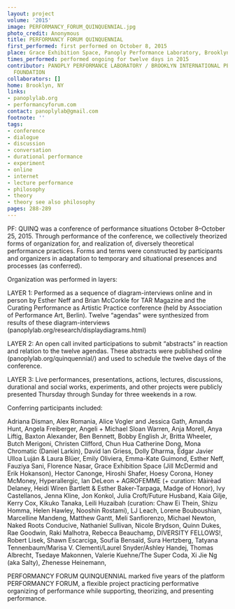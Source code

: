 ```yaml
---
layout: project
volume: '2015'
image: PERFORMANCY_FORUM_QUINQUENNIAL.jpg
photo_credit: Anonymous
title: PERFORMANCY FORUM QUINQUENNIAL
first_performed: first performed on October 8, 2015
place: Grace Exhibition Space, Panoply Performance Laboratory, Brooklyn, NY
times_performed: performed ongoing for twelve days in 2015
contributor: PANOPLY PERFORMANCE LABORATORY / BROOKLYN INTERNATIONAL PERFORMANCE ART
  FOUNDATION
collaborators: []
home: Brooklyn, NY
links:
- panoplylab.org
- performancyforum.com
contact: panoplylab@gmail.com
footnote: ''
tags:
- conference
- dialogue
- discussion
- conversation
- durational performance
- experiment
- online
- internet
- lecture performance
- philosophy
- theory
- theory see also philosophy
pages: 288-289
---
```


PF: QUINQ was a conference of performance situations October 8–October 25, 2015. Through performance of the conference, we collectively theorized forms of organization for, and realization of, diversely theoretical performance practices. Forms and terms were constructed by participants and organizers in adaptation to temporary and situational presences and processes (as conferred).

Organization was performed in layers:

LAYER 1: Performed as a sequence of diagram-interviews online and in person by Esther Neff and Brian McCorkle for TAR Magazine and the Curating Performance as Artistic Practice conference (held by Association of Performance Art, Berlin). Twelve “agendas” were synthesized from results of these diagram-interviews (panoplylab.org/research/displaydiagrams.html)

LAYER 2: An open call invited participations to submit “abstracts” in reaction and relation to the twelve agendas. These abstracts were published online (panoplylab.org/quinquennial/) and used to schedule the twelve days of the conference.

LAYER 3: Live performances, presentations, actions, lectures, discussions, durational and social works, experiments, and other projects were publicly presented Thursday through Sunday for three weekends in a row.

Conferring participants included:

Adriana Disman, Alex Romania, Alice Vogler and Jessica Gath, Amanda Hunt, Angela Freiberger, Angeli + Michael Sloan Warren, Anja Morell, Anya Liftig, Baxton Alexander, Ben Bennett, Bobby English Jr, Britta Wheeler, Butch Merigoni, Christen Clifford, Chun Hua Catherine Dong, Mona Chromatic (Daniel Larkin), David Ian Griess, Dolly Dharma, Édgar Javier Ulloa Luján & Laura Blüer, Emily Oliviera, Emma-Kate Guimond, Esther Neff, Fauziya Sani, Florence Nasar, Grace Exhibition Space (Jill McDermid and Erik Hokanson), Hector Canonge, Hiroshi Shafer, Hoesy Corona, Honey McMoney, Hyperallergic, Ian DeLeon + AGROFEMME (+ curation: Màirèad Delaney, Heidi Wiren Bartlett & Esther Baker-Tarpaga, Madge of Honor), Ivy Castellanos, Jenna Kline, Jon Konkol, Julia Croft/Future Husband, Kaia Gilje, Kerry Cox, Kikuko Tanaka, Leili Huzaibah (curation: Chaw Ei Thein, Shizu Homma, Helen Hawley, Nooshin Rostami), LJ Leach, Lorene Bouboushian, Marcelline Mandeng, Matthew Gantt, Meli Sanfiorenzo, Michael Newton, Naked Roots Conducive, Nathaniel Sullivan, Nicole Brydson, Quinn Dukes, Rae Goodwin, Raki Malhotra, Rebecca Beauchamp, DIVERSITY FELLOWS!, Robert Lisek, Shawn Escarciga, Soufïa Bensaïd, Sura Hertzberg, Tatyana Tennenbaum/Marisa V. Clementi/Laurel Snyder/Ashley Handej, Thomas Albrecht, Tsedaye Makonnen, Valerie Kuehne/The Super Coda, Xi Jie Ng (aka Salty), Zhenesse Heinemann,

PERFORMANCY FORUM QUINQUENNIAL marked five years of the platform PERFORMANCY FORUM, a flexible project practicing performative organizing of performance while supporting, theorizing, and presenting performance.
